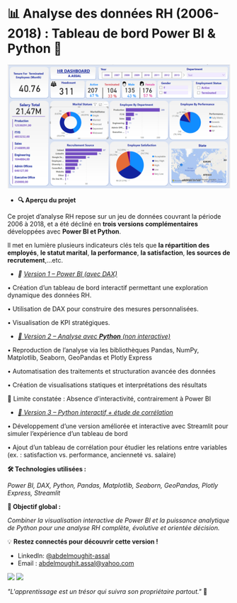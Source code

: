 # 📊 Analyse des données RH (2006-2018) : Tableau de bord Power BI & Python 🚀  
<img src="https://github.com/AbdelmoughitASSAL/HR_Dashboard_06_18/blob/main/1.png" alt="Dashboard RH" width="600">

 - **🔍 Aperçu du projet**

Ce projet d’analyse RH repose sur un jeu de données couvrant la période 2006 à 2018, et a été décliné en **trois versions complémentaires** développées avec **Power BI et Python**.

Il met en lumière plusieurs indicateurs clés tels que **la répartition des employés**, **le statut marital**, **la performance**, **la satisfaction**, **les sources de recrutement**,...etc.

- *📌 [Version 1 – Power BI (avec DAX)](https://github.com/AbdelmoughitASSAL/HR_Dashboard_06_18/blob/main/1.png)*
  
 • Création d’un tableau de bord interactif permettant une exploration dynamique des données RH.
 
 • Utilisation de DAX pour construire des mesures personnalisées.
 
 • Visualisation de KPI stratégiques.
 
- *[📌 Version 2 – Analyse avec **Python** (non interactive)](https://github.com/AbdelmoughitASSAL/HR_Dashboard_06_18/blob/main/HR-PYTHON.ipynb)*
  
 • Reproduction de l’analyse via les bibliothèques Pandas, NumPy, Matplotlib, Seaborn, GeoPandas et Plotly Express

 • Automatisation des traitements et structuration avancée des données

 • Création de visualisations statiques et interprétations des résultats

🔎 Limite constatée : Absence d’interactivité, contrairement à Power BI

- *[📌 Version 3 – Python interactif + étude de corrélation](https://github.com/AbdelmoughitASSAL/HR_Dashboard_06_18/blob/main/RH%20table.pdf)*
  
 • Développement d’une version améliorée et interactive avec Streamlit pour simuler l’expérience d’un tableau de bord

 • Ajout d’un tableau de corrélation pour étudier les relations entre variables (ex. : satisfaction vs. performance, ancienneté vs. salaire)

**🛠️ Technologies utilisées :**

*Power BI, DAX, Python, Pandas, Matplotlib, Seaborn, GeoPandas, Plotly Express, Streamlit*

**🎯 Objectif global :**

*Combiner la visualisation interactive de Power BI et la puissance analytique de Python pour une analyse RH complète, évolutive et orientée décision.*

💡 **Restez connectés pour découvrir cette version !**  

- LinkedIn: [@abdelmoughit-assal](https://www.linkedin.com/in/abdelmoughit-assal/)
- Email : abdelmoughit.assal@yahoo.com
<div align="left"> 
  <a href = "mailto:abdelmoughit.assal@yahoo.com"><img src="https://img.shields.io/badge/Yahoo%20mail-6D4AFF?style=for-the-badge&logo=yahoomail&logoColor=white" target="_blank"></a>
  <a href="https://www.linkedin.com/in/abdelmoughit-assal" target="_blank"><img src="https://img.shields.io/badge/-LinkedIn-%230077B5?style=for-the-badge&logo=linkedin&logoColor=white" target="_blank"></a> 
</div>

*"L'apprentissage est un trésor qui suivra son propriétaire partout."* 🚀
